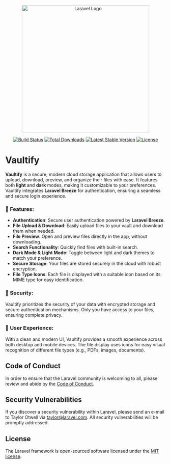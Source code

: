 <p align="center"><a href="https://laravel.com" target="_blank"><img src="https://raw.githubusercontent.com/laravel/art/master/logo-lockup/5%20SVG/2%20CMYK/1%20Full%20Color/laravel-logolockup-cmyk-red.svg" width="400" alt="Laravel Logo"></a></p>

<p align="center">
<a href="https://github.com/laravel/framework/actions"><img src="https://github.com/laravel/framework/workflows/tests/badge.svg" alt="Build Status"></a>
<a href="https://packagist.org/packages/laravel/framework"><img src="https://img.shields.io/packagist/dt/laravel/framework" alt="Total Downloads"></a>
<a href="https://packagist.org/packages/laravel/framework"><img src="https://img.shields.io/packagist/v/laravel/framework" alt="Latest Stable Version"></a>
<a href="https://packagist.org/packages/laravel/framework"><img src="https://img.shields.io/packagist/l/laravel/framework" alt="License"></a>
</p>

# Vaultify

**Vaultify** is a secure, modern cloud storage application that allows users to upload, download, preview, and organize their files with ease. It features both **light** and **dark** modes, making it customizable to your preferences. Vaultify integrates **Laravel Breeze** for authentication, ensuring a seamless and secure login experience.

### 🚀 Features:
- **Authentication**: Secure user authentication powered by **Laravel Breeze**.
- **File Upload & Download**: Easily upload files to your vault and download them when needed.
- **File Preview**: Open and preview files directly in the app, without downloading.
- **Search Functionality**: Quickly find files with built-in search.
- **Dark Mode & Light Mode**: Toggle between light and dark themes to match your preference.
- **Secure Storage**: Your files are stored securely in the cloud with robust encryption.
- **File Type Icons**: Each file is displayed with a suitable icon based on its MIME type for easy identification.

### 🔐 Security:
Vaultify prioritizes the security of your data with encrypted storage and secure authentication mechanisms. Only you have access to your files, ensuring complete privacy.

### 🎨 User Experience:
With a clean and modern UI, Vaultify provides a smooth experience across both desktop and mobile devices. The file display uses icons for easy visual recognition of different file types (e.g., PDFs, images, documents).


## Code of Conduct

In order to ensure that the Laravel community is welcoming to all, please review and abide by the [Code of Conduct](https://laravel.com/docs/contributions#code-of-conduct).

## Security Vulnerabilities

If you discover a security vulnerability within Laravel, please send an e-mail to Taylor Otwell via [taylor@laravel.com](mailto:taylor@laravel.com). All security vulnerabilities will be promptly addressed.

## License

The Laravel framework is open-sourced software licensed under the [MIT license](https://opensource.org/licenses/MIT).
